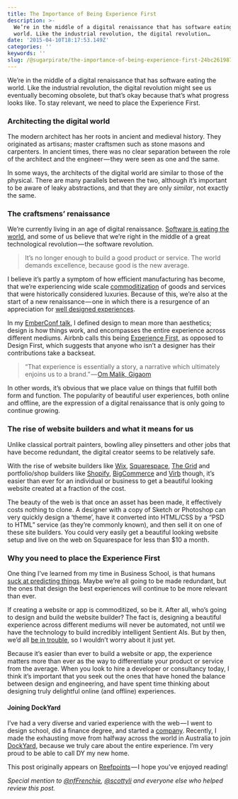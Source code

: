 ```yaml
---
title: The Importance of Being Experience First
description: >-
  We’re in the middle of a digital renaissance that has software eating the
  world. Like the industrial revolution, the digital revolution…
date: '2015-04-10T18:17:53.149Z'
categories: ''
keywords: ''
slug: /@sugarpirate/the-importance-of-being-experience-first-24bc261987fd
---
```




We’re in the middle of a digital renaissance that has software eating the world. Like the industrial revolution, the digital revolution might see us eventually becoming obsolete, but that’s okay because that’s what progress looks like. To stay relevant, we need to place the Experience First.

### Architecting the digital world

The modern architect has her roots in ancient and medieval history. They originated as artisans; master craftsmen such as stone masons and carpenters. In ancient times, there was no clear separation between the role of the architect and the engineer — they were seen as one and the same.

In some ways, the architects of the digital world are similar to those of the physical. There are many parallels between the two, although it’s important to be aware of leaky abstractions, and that they are only _similar_, not exactly the same.

### The craftsmens’ renaissance

We’re currently living in an age of digital renaissance. [Software is eating the world](http://www.wsj.com/articles/SB10001424053111903480904576512250915629460), and some of us believe that we’re right in the middle of a great technological revolution — the software revolution.

> It’s no longer enough to build a good product or service. The world demands excellence, because good is the new average.

I believe it’s partly a symptom of how efficient manufacturing has become, that we’re experiencing wide scale [commoditization](http://www.rushkoff.com/blog/2005/9/4/commodified-vs-commoditized.html) of goods and services that were historically considered luxuries. Because of this, we’re also at the start of a new renaissance — one in which there is a resurgence of an appreciation for [well designed experiences](http://www.launch.co/blog/the-age-of-excellence.html/).

In my [EmberConf talk](http://confreaks.tv/videos/emberconf2015-ambitious-ux-for-ambitious-apps), I defined design to mean more than aesthetics; design is how things work, and encompasses the entire experience across different mediums. Airbnb calls this being [Experience First](http://www.wired.com/2015/01/airbnbs-new-head-design-believes-design-led-companies-dont-work/), as opposed to Design First, which suggests that anyone who isn’t a designer has their contributions take a backseat.

> “That experience is essentially a story, a narrative which ultimately enjoins us to a brand.” — [Om Malik, Gigaom](https://gigaom.com/2013/10/22/square-airbnb-and-why-experience-really-is-design/)

In other words, it’s obvious that we place value on things that fulfill both form and function. The popularity of beautiful user experiences, both online and offline, are the expression of a digital renaissance that is only going to continue growing.

### The rise of website builders and what it means for us

Unlike classical portrait painters, bowling alley pinsetters and other jobs that have become redundant, the digital creator seems to be relatively safe.

With the rise of website builders like [Wix](https://thegrid.io/), [Squarespace](http://www.squarespace.com/), [The Grid](https://thegrid.io/) and portfolio/shop builders like [Shopify](http://www.shopify.com/), [BigCommerce](https://www.bigcommerce.com/) and [Virb](http://virb.com/) though, it’s easier than ever for an individual or business to get a beautiful looking website created at a fraction of the cost.

The beauty of the web is that once an asset has been made, it effectively costs nothing to clone. A designer with a copy of Sketch or Photoshop can very quickly design a ‘theme’, have it converted into HTML/CSS by a “PSD to HTML” service (as they’re commonly known), and then sell it on one of these site builders. You could very easily get a beautiful looking website setup and live on the web on Squarespace for less than $10 a month.

### Why you need to place the Experience First

One thing I’ve learned from my time in Business School, is that humans [suck at predicting things](http://freakonomics.com/2011/06/30/the-folly-of-prediction-full-transcript/). Maybe we’re all going to be made redundant, but the ones that design the best experiences will continue to be more relevant than ever.

If creating a website or app is commoditized, so be it. After all, who’s going to design and build the website builder? The fact is, designing a beautiful experience across different mediums will never be automated, not until we have the technology to build incredibly intelligent Sentient AIs. But by then, we’d all [be in trouble](http://www.imdb.com/title/tt2209764/), so I wouldn’t worry about it just yet.

Because it’s easier than ever to build a website or app, the experience matters more than ever as the way to differentiate your product or service from the average. When you look to hire a developer or consultancy today, I think it’s important that you seek out the ones that have honed the balance between design and engineering, and have spent time thinking about designing truly delightful online (and offline) experiences.

#### Joining DockYard

I’ve had a very diverse and varied experience with the web — I went to design school, did a finance degree, and started a [company](http://www.thepricegeek.com/). Recently, I made the exhausting move from halfway across the world in Australia to join [DockYard](http://www.dockyard.com), because we truly care about the entire experience. I’m very proud to be able to call DY my new home.

This post originally appears on [Reefpoints](http://reefpoints.dockyard.com/2015/04/09/the-importance-of-being-experience-first.html) — I hope you’ve enjoyed reading!

_Special mention to_ [_@nfFrenchie_](https://twitter.com/nffrenchie)_,_ [_@scottyli_](https://twitter.com/scottyli) _and everyone else who helped review this post._